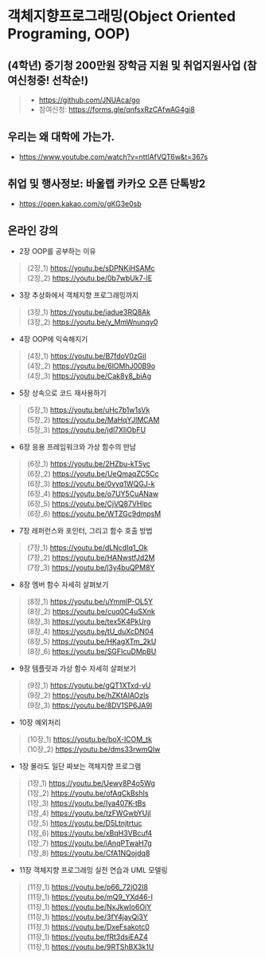 # 객체지향프로그래밍(Object Oriented Programing, OOP)

## (4학년) 중기청 200만원 장학금 지원 및 취업지원사업 (참여신청중! 선착순!)
> * https://github.com/JNUAca/go
> * 참여신청: https://forms.gle/qnfsxRzCAfwAG4gi8

## 우리는 왜 대학에 가는가.
* https://www.youtube.com/watch?v=nttlAfVQT6w&t=367s

## 취업 및 행사정보: 바울랩 카카오 오픈 단톡방2
* https://open.kakao.com/o/gKG3e0sb

## 온라인 강의

* 2장 OOP를 공부하는 이유
> (2장_1) https://youtu.be/sDPNKiHSAMc <br/>
> (2장_2) https://youtu.be/0b7wbUk7-lE <br/>

* 3장 추상화에서 객체지향 프로그래밍까지
> (3장_1) https://youtu.be/iadue3RQ8Ak <br/>
> (3장_2) https://youtu.be/y_MmWnunqy0 <br/>

* 4장 OOP에 익숙해지기 
> (4장_1) https://youtu.be/B7fdoV0zGiI <br/>
> (4장_2) https://youtu.be/6lOMhJ00B9o <br/>
> (4장_3) https://youtu.be/Cak8y8_biAg <br/>

* 5장 상속으로 코드 재사용하기
> (5장_1) https://youtu.be/uHc7b1w1sVk <br/>
> (5장_2) https://youtu.be/MaHqYJlMCAM <br/>
> (5장_3) https://youtu.be/jdl7XliObFU <br/>

* 6장 응용 프레임워크와 가상 함수의 만남
> (6장_1) https://youtu.be/2HZbu-kT5yc <br/>
> (6장_2) https://youtu.be/UeQmaqZC5Cc <br/> 
> (6장_3) https://youtu.be/0vyq1WQGJ-k <br/>
> (6장_4) https://youtu.be/o7UY5CuANaw <br/>
> (6장_5) https://youtu.be/CjVQ87VHlpc <br/>
> (6장_6) https://youtu.be/WTZGc9dmpsM <br/>

* 7장 레퍼런스와 포인터, 그리고 함수 호출 방법
> (7장_1) https://youtu.be/dLNcdIq1_Ok <br/>
> (7장_2) https://youtu.be/HANwstfJd2M <br/>
> (7장_3) https://youtu.be/l3y4buQPM8Y <br/>

* 8장 멤버 함수 자세히 살펴보기
> (8장_1) https://youtu.be/uYmmlP-OL5Y <br/>
> (8장_2) https://youtu.be/cuq0C4uSXnk <br/>
> (8장_3) https://youtu.be/tex5K4PkUrg <br/>
> (8장_4) https://youtu.be/tU_duXcDN04 <br/>
> (8장_5) https://youtu.be/HKagXTm_2kU <br/>
> (8장_6) https://youtu.be/SGFIcuDMpBU <br/>

* 9장 템플릿과 가상 함수 자세히 살펴보기
> (9장_1) https://youtu.be/gQT1XTxd-vU <br/>
> (9장_2) https://youtu.be/hZKtAIAOzIs <br/>
> (9장_3) https://youtu.be/8DV1SP6JA9I <br/>

* 10장 예외처리
> (10장_1) https://youtu.be/boX-lCOM_tk <br/>
> (10장_2) https://youtu.be/dms33rwmQlw <br/>

* 1장 몰라도 일단 짜보는 객체지향 프로그램
> (1장_1) https://youtu.be/Uewy8P4o5Wg <br/>
> (1장_2) https://youtu.be/ofAqCkBshIs <br/>
> (1장_3) https://youtu.be/Iya407K-tBs <br/>
> (1장_4) https://youtu.be/tzFWGwbYUjI <br/>
> (1장_5) https://youtu.be/D5Ltnjtrtuc <br/>
> (1장_6) https://youtu.be/xBqH3VBcuf4 <br/>
> (1장_7) https://youtu.be/iAnqPTwaH7g <br/>
> (1장_8) https://youtu.be/CfA1NQojdq8 <br/>

* 11장 객체지향 프로그래밍 실전 연습과 UML 모델링
> (11장_1) https://youtu.be/p66_72jO2l8 <br/>
> (11장_1) https://youtu.be/mQ9_YXd46-I <br/>
> (11장_1) https://youtu.be/NxJkwIo6OjY <br/>
> (11장_1) https://youtu.be/3fY4jayQi3Y <br/>
> (11장_1) https://youtu.be/DxeFsakotc0 <br/>
> (11장_1) https://youtu.be/fRt3dsiEAZ4 <br/>
> (11장_1) https://youtu.be/9RTShBX3k1U <br/>

